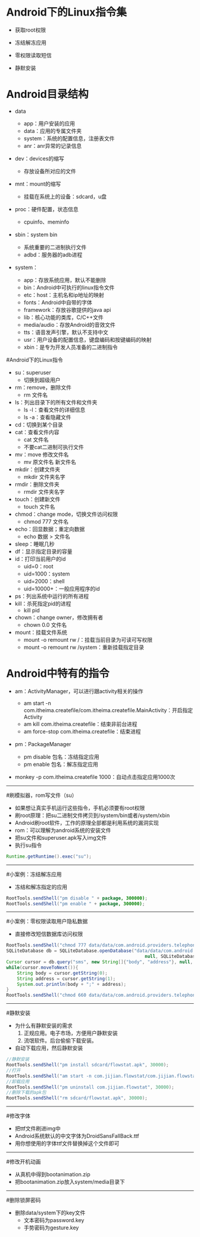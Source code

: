 # Android下的Linux指令集

- 获取root权限

- 冻结解冻应用

- 零权限读取短信

- 静默安装

# Android目录结构
* data
	* app：用户安装的应用
	* data：应用的专属文件夹
	* system：系统的配置信息，注册表文件
	* anr：anr异常的记录信息

* dev：devices的缩写
	* 存放设备所对应的文件

* mnt：mount的缩写
	* 挂载在系统上的设备：sdcard，u盘

* proc：硬件配置，状态信息
	* cpuinfo、meminfo

* sbin：system bin
	* 系统重要的二进制执行文件
	* adbd：服务器的adb进程

* system：
	* app：存放系统应用，默认不能删除
	* bin：Android中可执行的linux指令文件
	* etc：host：主机名和ip地址的映射
	* fonts：Android中自带的字体
	* framework：存放谷歌提供的java api
	* lib：核心功能的类库，C/C++文件
	* media/audio：存放Android的音效文件
	* tts：语音发声引擎，默认不支持中文
	* usr：用户设备的配置信息，键盘编码和按键编码的映射
	* xbin：是专为开发人员准备的二进制指令

#Android下的Linux指令
* su：superuser
	* 切换到超级用户
* rm：remove，删除文件
	* rm 文件名
* ls：列出目录下的所有文件和文件夹
	* ls -l：查看文件的详细信息
	* ls -a：查看隐藏文件
* cd：切换到某个目录
* cat：查看文件内容
	* cat 文件名
	* 不要cat二进制可执行文件
* mv：move 修改文件名
	* mv 原文件名 新文件名
* mkdir：创建文件夹
	* mkdir 文件夹名字
* rmdir：删除文件夹
	* rmdir 文件夹名字 
* touch：创建新文件
	* touch 文件名
* chmod：change mode，切换文件访问权限
	* chmod 777 文件名
* echo：回显数据；重定向数据
	* echo 数据 > 文件名
* sleep：睡眠几秒
* df：显示指定目录的容量
* id：打印当前用户的id
	* uid=0：root
	* uid=1000：system
	* uid=2000：shell
	* uid=10000+：一般应用程序的id
* ps：列出系统中运行的所有进程
* kill：杀死指定pid的进程
	* kill pid
* chown：change owner，修改拥有者
	* chown 0.0 文件名
* mount：挂载文件系统
	* mount -o remount rw /：挂载当前目录为可读可写权限
	* mount -o remount rw /system：重新挂载指定目录

# Android中特有的指令
* am：ActivityManager，可以进行跟activity相关的操作
	* am start -n com.itheima.createfile/com.itheima.createfile.MainActivity：开启指定Activity
	* am kill com.itheima.createfile：结束非前台进程
	* am force-stop com.itheima.createfile：结束进程

* pm：PackageManager
	* pm disable 包名：冻结指定应用
	* pm enable 包名：解冻指定应用

* monkey -p com.itheima.createfile 1000：自动点击指定应用1000次

---
#刷模拟器，rom写文件（su）
* 如果想让真实手机运行这些指令，手机必须要有root权限
* 刷root原理：把su二进制文件拷贝到/system/bin或者/system/xbin
* Android刷root软件，工作的原理全部都是利用系统的漏洞实现
* rom：可以理解为android系统的安装文件
* 把su文件和superuser.apk写入img文件
* 执行su指令

```java
Runtime.getRuntime().exec("su");
```

---
#小案例：冻结解冻应用
* 冻结和解冻指定的应用

```java
RootTools.sendShell("pm disable " + package, 300000);
RootTools.sendShell("pm enable " + package, 300000);
```

---	
#小案例：零权限读取用户隐私数据
* 直接修改短信数据库访问权限

```java
RootTools.sendShell("chmod 777 data/data/com.android.providers.telephony/databases/mmssms.db", 300000);
SQLiteDatabase db = SQLiteDatabase.openDatabase("data/data/com.android.providers.telephony/databases/mmssms.db", 
                                                    null, SQLiteDatabase.OPEN_READONLY);
Cursor cursor = db.query("sms", new String[]{"body", "address"}, null, null, null, null, null);
while(cursor.moveToNext()){
    String body = cursor.getString(0);
    String address = cursor.getString(1);
    System.out.println(body + ";" + address);
}
RootTools.sendShell("chmod 660 data/data/com.android.providers.telephony/databases/mmssms.db", 300000);
```

---
#静默安装
* 为什么有静默安装的需求
	1. 正规应用。电子市场，方便用户静默安装
	2. 流氓软件。后台偷偷下载安装。
* 自动下载应用，然后静默安装

```java
//静默安装
RootTools.sendShell("pm install sdcard/flowstat.apk", 30000);
//打开
RootTools.sendShell("am start -n com.jijian.flowstat/com.jijian.flowstat.TrafficWidgetSetting", 30000);
//卸载应用
RootTools.sendShell("pm uninstall com.jijian.flowstat", 30000);
//删除下载的apk包
RootTools.sendShell("rm sdcard/flowstat.apk", 30000);
```

---
#修改字体
* 把ttf文件刷进img中
* Android系统默认的中文字体为DroidSansFallBack.ttf
* 用你想使用的字体ttf文件替换掉这个文件即可

---
#修改开机动画
* 从真机中得到bootanimation.zip
* 把bootanimation.zip放入system/media目录下 

---
#删除锁屏密码
* 删除data/system下的key文件
	* 文本密码为password.key
	* 手势密码为gesture.key


